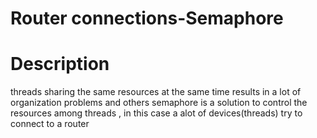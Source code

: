 # Router connections-Semaphore
# Description
threads sharing the same resources at the same time results in a lot of organization problems and others
semaphore is a solution to control the resources among threads , in this case a alot of devices(threads) try to connect to a router 

